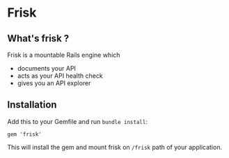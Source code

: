 Frisk
=====


## What's frisk ?

Frisk is a mountable Rails engine which

* documents your API
* acts as your API health check
* gives you an API explorer

## Installation

Add this to your Gemfile and run `bundle install`:

    gem 'frisk'

This will install the gem and mount frisk on `/frisk`
path of your application.
